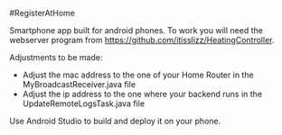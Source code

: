 #RegisterAtHome

Smartphone app built for android phones. To work you will need
the webserver program from https://github.com/itisslizz/HeatingController.

Adjustments to be made:
* Adjust the mac address to the one of your Home Router in the MyBroadcastReceiver.java file
* Adjust the ip address to the one where your backend runs in the UpdateRemoteLogsTask.java file

Use Android Studio to build and deploy it on your phone.


